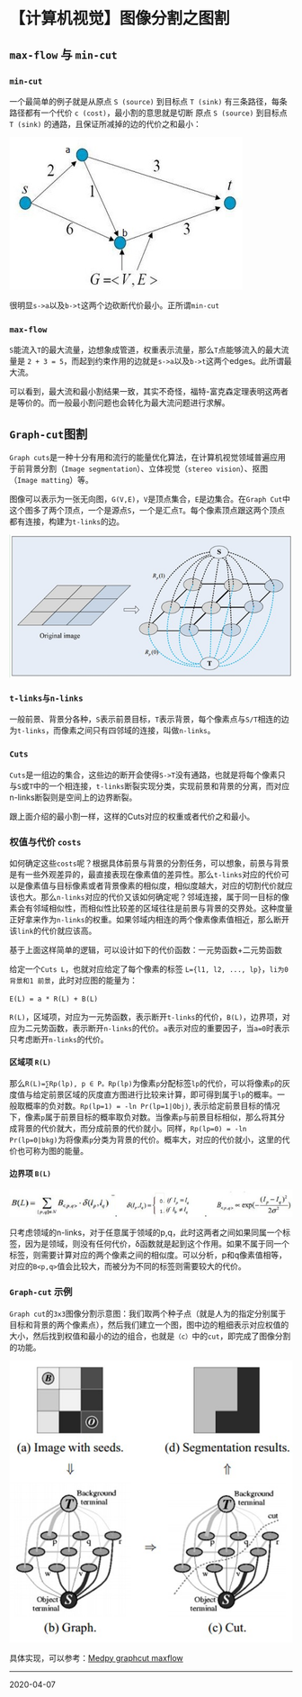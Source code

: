 # 【计算机视觉】图像分割之图割 

## `max-flow` 与 `min-cut`

### `min-cut`

一个最简单的例子就是从原点 `S (source)` 到目标点 `T (sink)` 有三条路径，每条路径都有一个代价 `c (cost)`，最小割的意思就是切断 原点 `S (source)` 到目标点 `T (sink)` 的通路，且保证所减掉的边的代价之和最小：


![Alt text](/img/20200406/graphcut001.jpg)

很明显`s->a`以及`b->t`这两个边砍断代价最小。正所谓`min-cut`

### `max-flow`

`S`能流入`T`的最大流量，边想象成管道，权重表示流量，那么`T`点能够流入的最大流量是 `2 + 3 = 5`，而起到约束作用的边就是`s->a`以及`b->t`这两个edges。此所谓最大流。

可以看到，最大流和最小割结果一致，其实不奇怪，福特-富克森定理表明这两者是等价的。而一般最小割问题也会转化为最大流问题进行求解。

## `Graph-cut`图割

`Graph cuts`是一种十分有用和流行的能量优化算法，在计算机视觉领域普遍应用于前背景分割（`Image segmentation`）、立体视觉（`stereo vision`）、抠图（`Image matting`）等。

图像可以表示为一张无向图，`G(V,E)`，`V`是顶点集合，`E`是边集合。在`Graph Cut`中这个图多了两个顶点，一个是源点`S`，一个是汇点`T`。每个像素顶点跟这两个顶点都有连接，构建为`t-links`的边。


![Alt text](/img/20200406/graphcut002.jpg)


### `t-links与n-links`

一般前景、背景分各种，`S`表示前景目标，`T`表示背景，每个像素点与`S/T`相连的边为`t-links`，而像素之间只有四邻域的连接，叫做`n-links`。

### `Cuts`

`Cuts`是一组边的集合，这些边的断开会使得`S->T`没有通路，也就是将每个像素只与`S`或`T`中的一个相连接，`t-links`断裂实现分类，实现前景和背景的分离，而对应n-links断裂则是空间上的边界断裂。

跟上面介绍的最小割一样，这样的Cuts对应的权重或者代价之和最小。

### 权值与代价 `costs`

如何确定这些`costs`呢？根据具体前景与背景的分割任务，可以想象，前景与背景是有一些外观差异的，最直接表现在像素值的差异性。那么`t-links`对应的代价可以是像素值与目标像素或者背景像素的相似度，相似度越大，对应的切割代价就应该也大。那么`n-links`对应的代价又该如何确定呢？邻域连接，属于同一目标的像素会有邻域相似性，而相似性比较差的区域往往是前景与背景的交界处。这种度量正好拿来作为`n-links`的权重。如果邻域内相连的两个像素像素值相近，那么断开该`link`的代价就应该高。

基于上面这样简单的逻辑，可以设计如下的代价函数：一元势函数+二元势函数

给定一个`Cuts L`，也就对应给定了每个像素的标签 `L={l1, l2, ..., lp}`，`li为0 背景和1 前景`，此时对应图的能量为：

`E(L) = a * R(L) + B(L)`

`R(L)`，区域项，对应为一元势函数，表示断开`t-links`的代价，`B(L)`，边界项，对应为二元势函数，表示断开`n-links`的代价。`a`表示对应的重要因子，当`a=0`时表示只考虑断开`n-links`的代价。

#### 区域项 `R(L)`

那么`R(L)=∑Rp(lp), p ∈ P。Rp(lp)`为像素`p`分配标签`lp`的代价，可以将像素`p`的灰度值与给定前景区域的灰度直方图进行比较来计算，即可得到属于`lp`的概率。一般取概率的负对数。`Rp(lp=1) = -ln Pr(lp=1|Obj)`, 表示给定前景目标的情况下，像素`p`属于前景目标的概率取负对数。当像素`p`与前景目标相似，那么将其分成背景的代价就大，而分成前景的代价就小。同样，`Rp(lp=0) = -ln Pr(lp=0|bkg)`为将像素`p`分类为背景的代价。概率大，对应的代价就小，这里的代价也可称为图的能量。


#### 边界项 `B(L)`


![Alt text](/img/20200406/graphcut003.jpg)

只考虑领域的n-links，对于任意属于领域的p,q，此时这两者之间如果同属一个标签，因为是领域，则没有任何代价，δ函数就是起到这个作用。如果不属于同一个标签，则需要计算对应的两个像素之间的相似度。可以分析，p和q像素值相等，对应的`B<p,q>`值会比较大，而被分为不同的标签则需要较大的代价。


### `Graph-cut` 示例

`Graph cut`的`3x3`图像分割示意图：我们取两个种子点（就是人为的指定分别属于目标和背景的两个像素点），然后我们建立一个图，图中边的粗细表示对应权值的大小，然后找到权值和最小的边的组合，也就是`（c）`中的`cut`，即完成了图像分割的功能。

![Alt text](/img/20200406/graphcut004.jpg)


具体实现，可以参考：[Medpy graphcut maxflow](https://github.com/PengyiZhang/medpy)


------

2020-04-07


